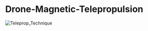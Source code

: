 # Drone-Magnetic-Telepropulsion
![Teleprop_Technique](https://github.com/JeanLeBris/Drone_Magnetic_Telepropulsion/assets/49065115/c18f2b6a-fc54-452b-9f93-b251c11c8a13)
